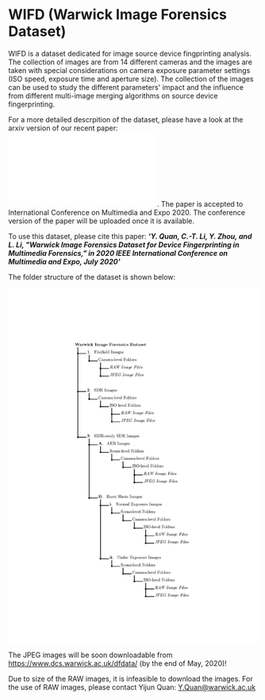 # WIFD (Warwick Image Forensics Dataset)
WIFD is a dataset dedicated for image source device fingprinting analysis. The collection of images are from 14 different cameras and the images are taken with special considerations on camera exposure parameter settings (ISO speed, exposure time and aperture size). The collection of the images can be used to study the different parameters' impact and the influence from different multi-image merging algorithms on source device fingerprinting.

For a more detailed descrpition of the dataset, please have a look at the arxiv version of our recent paper:![WIFD_arxiv](WIFD_arxiv.pdf). The paper is accepted to International Conference on Multimedia and Expo 2020. The conference version of the paper will be uploaded once it is available.

To use this dataset, please cite this paper:
     ***'Y. Quan, C.-T. Li, Y. Zhou, and L. Li, "Warwick Image Forensics Dataset for Device Fingerprinting in Multimedia Forensics," in 2020 IEEE International Conference on Multimedia and Expo, July 2020'***

The folder structure of the dataset is shown below:

![dataset_structure](folder_structure.jpg)

The JPEG images will be soon downloadable from https://www.dcs.warwick.ac.uk/dfdata/ (by the end of May, 2020)!

Due to size of the RAW images, it is infeasible to download the images. For the use of RAW images, please contact Yijun Quan: Y.Quan@warwick.ac.uk
